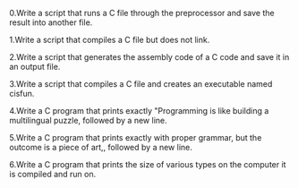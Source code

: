 0.Write a script that runs a C file through the preprocessor and save the result into another file.

1.Write a script that compiles a C file but does not link.

2.Write a script that generates the assembly code of a C code and save it in an output file.

3.Write a script that compiles a C file and creates an executable named cisfun.

4.Write a C program that prints exactly "Programming is like building a multilingual puzzle, followed by a new line.

5.Write a C program that prints exactly with proper grammar, but the outcome is a piece of art,, followed by a new line.

6.Write a C program that prints the size of various types on the computer it is compiled and run on.


